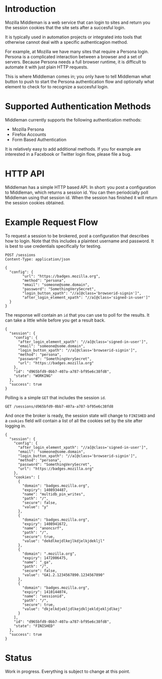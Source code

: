 Introduction
============

Mozilla Middleman is a web service that can login to sites and return
you the session cookies that the site sets after a succesful login.

It is typically used in automation projects or integrated into tools
that otherwise cannot deal with a specific authenticagion method.

For example, at Mozilla we have many sites that require a Persona
login. Persona is a complicated interaction between a browser and a
set of servers. Because Persona needs a full browser runtime, it is
difficult to automate it with just plain HTTP requests.

This is where Middleman comes in; you only have to tell Middleman what
button to push to start the Persona authentication flow and optionally
what element to check for to recognize a succesful login.

Supported Authentication Methods
================================

Middleman currently supports the following authentication methods:

 * Mozilla Persona
 * Firefox Accounts
 * Form Based Authentication

It is relatively easy to add additional methods. If you for example are interested in a Facebook or Twitter login flow, please file a bug.

HTTP API
========

Middleman has a simple HTTP based API. In short: you post a
configuration to Middleman, which returns a session id. You can then
periodcially poll Middleman using that session id. When the session
has finished it will return the session cookies obtained.

Example Request Flow
====================

To request a session to be brokered, post a configuration that
describes how to login. Note that this includes a plaintext username
and password. It is best to use credentials specifically for testing.

```
POST /sessions
Content-Type: application/json

{
  "config": {
        "url": "https://badges.mozilla.org",
        "method": "persona",
        "email": "someone@some.domain",
        "password": "SomethingVerySecret",
        "login_button_xpath": "//a[@class='browserid-signin']",
        "after_login_element_xpath": "//a[@class='signed-in-user']"
  }
}
```

The response will contain an `id` that you can use to poll for the results. It can take a little while before you get a result back.

```
{
  "session": {
    "config": {
      "after_login_element_xpath": "//a[@class='signed-in-user']",
      "email": "someone@some.domain",
      "login_button_xpath": "//a[@class='browserid-signin']",
      "method": "persona",
      "password": "SomethingVerySecret",
      "url": "https://badges.mozilla.org"
    },
    "id": "d965bfd9-0bb7-407a-a787-bf95e6c38fd8",
    "state": "WORKING"
  },
  "success": true
}
```

Polling is a simple `GET` that includes the session `id`.

```
GET /sessions/d965bfd9-0bb7-407a-a787-bf95e6c38fd8
```

And once the broker is ready, the session state will change to `FINISHED` and a `cookies` field will contain a list of all the cookies set by the site after logging in.

```
{
  "session": {
    "config": {
      "after_login_element_xpath": "//a[@class='signed-in-user']",
      "email": "someone@some.domain",
      "login_button_xpath": "//a[@class='browserid-signin']",
      "method": "persona",
      "password": "SomethingVerySecret",
      "url": "https://badges.mozilla.org"
    },
    "cookies": [
      {
        "domain": "badges.mozilla.org",
        "expiry": 1408934487,
        "name": "multidb_pin_writes",
        "path": "/",
        "secure": false,
        "value": "y"
      },
      {
        "domain": "badges.mozilla.org",
        "expiry": 1408941672,
        "name": "anoncsrf",
        "path": "/",
        "secure": true,
        "value": "dekdlkejdlkejlkdjelkjdekljl"
      },
      {
        "domain": ".mozilla.org",
        "expiry": 1472006475,
        "name": "_ga",
        "path": "/",
        "secure": false,
        "value": "GA1.2.1234567890.1234567890"
      },
      {
        "domain": "badges.mozilla.org",
        "expiry": 1410144074,
        "name": "sessionid",
        "path": "/",
        "secure": true,
        "value": "dkjelkdjekljdlkejdkljekldjekljdlkej"
      }
    ],
    "id": "d965bfd9-0bb7-407a-a787-bf95e6c38fd8",
    "state": "FINISHED"
  },
  "success": true
}
```

Status
======

Work in progress. Everything is subject to change at this point.
